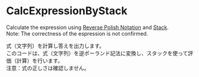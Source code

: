 # CalcExpressionByStack

Calculate the expression using [Reverse Polish Notation](https://github.com/63rabbits/ReversePolishNotation) and [Stack](https://github.com/63rabbits/Stack).  
Note: The correctness of the espression is not confirmed.

式（文字列）を計算し答えを出力します。  
このコードは、式（文字列）を逆ポーランド記法に変換し、スタックを使って評価（計算）を行います。  
注意：式の正しさは確認しません。
